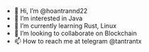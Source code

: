 - 👋 Hi, I’m @hoantrannd22
- 👀 I’m interested in Java
- 🌱 I’m currently learning Rust, Linux
- 💞️ I’m looking to collaborate on Blockchain
- 📫 How to reach me at telegram @tantrantx

<!---
hoantrannd22/hoantrannd22 is a ✨ special ✨ repository because its `README.md` (this file) appears on your GitHub profile.
You can click the Preview link to take a look at your changes.
--->
